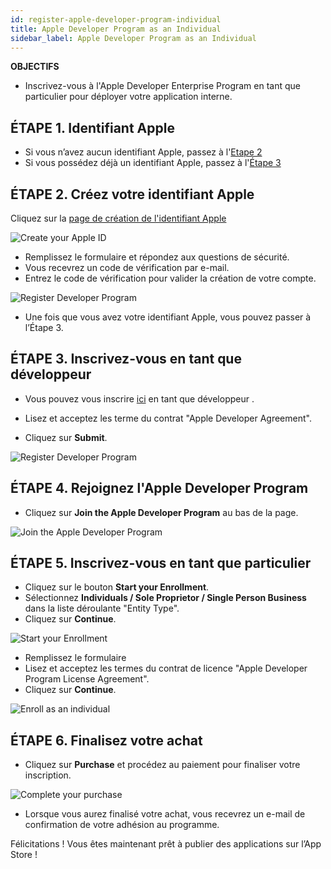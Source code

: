 ```yaml
---
id: register-apple-developer-program-individual
title: Apple Developer Program as an Individual
sidebar_label: Apple Developer Program as an Individual
---
```

<div class = "objectives"> 

**OBJECTIFS**

* Inscrivez-vous à l'Apple Developer Enterprise Program en tant que particulier pour déployer votre application interne.</div> 

## ÉTAPE 1. Identifiant Apple

* Si vous n’avez aucun identifiant Apple, passez à l'[Etape 2](#step-2-create-your-apple-id)
* Si vous possédez déjà un identifiant Apple, passez à l'[Étape 3](#step-3-register-as-a-developer)

## ÉTAPE 2. Créez votre identifiant Apple

Cliquez sur la [page de création de l'identifiant Apple](https://appleid.apple.com/)

![Create your Apple ID](assets/deploy-app-store/Apple-ID-Creation-Page-4D-for-iOS.png)

* Remplissez le formulaire et répondez aux questions de sécurité.
* Vous recevrez un code de vérification par e-mail.
* Entrez le code de vérification pour valider la création de votre compte.

![Register Developer Program](assets/deploy-app-store/Register-developer-program-4D-for-iOS.png)

* Une fois que vous avez votre identifiant Apple, vous pouvez passer à l’Étape 3.

## ÉTAPE 3. Inscrivez-vous en tant que développeur

* Vous pouvez vous inscrire [ici](https://developer.apple.com/account/) en tant que développeur .

* Lisez et acceptez les terme du contrat "Apple Developer Agreement".

* Cliquez sur **Submit**.

![Register Developer Program](assets/deploy-app-store/Register-developer-4D-for-iOS.png)

## ÉTAPE 4. Rejoignez l'Apple Developer Program

* Cliquez sur **Join the Apple Developer Program** au bas de la page.

![Join the Apple Developer Program](assets/deploy-app-store/Join-Apple-Developer-Program-individuals-4D-for-iOS.png)

## ÉTAPE 5. Inscrivez-vous en tant que particulier

* Cliquez sur le bouton **Start your Enrollment**.
* Sélectionnez **Individuals / Sole Proprietor / Single Person Business** dans la liste déroulante "Entity Type".
* Cliquez sur **Continue**.

![Start your Enrollment](assets/deploy-app-store/Apple-Developer-Program-Individuals-4D-for-iOS.png)

* Remplissez le formulaire
* Lisez et acceptez les termes du contrat de licence "Apple Developer Program License Agreement".
* Cliquez sur **Continue**.

![Enroll as an individual](assets/deploy-app-store/Apple-Developer-Program-Enrollment-4D-for-iOS.png)

## ÉTAPE 6. Finalisez votre achat

* Cliquez sur **Purchase** et procédez au paiement pour finaliser votre inscription.

![Complete your purchase](assets/deploy-app-store/Complete-Purchase-Apple-Developer-Program-4D-for-iOS.png)

* Lorsque vous aurez finalisé votre achat, vous recevrez un e-mail de confirmation de votre adhésion au programme.

Félicitations ! Vous êtes maintenant prêt à publier des applications sur l’App Store !